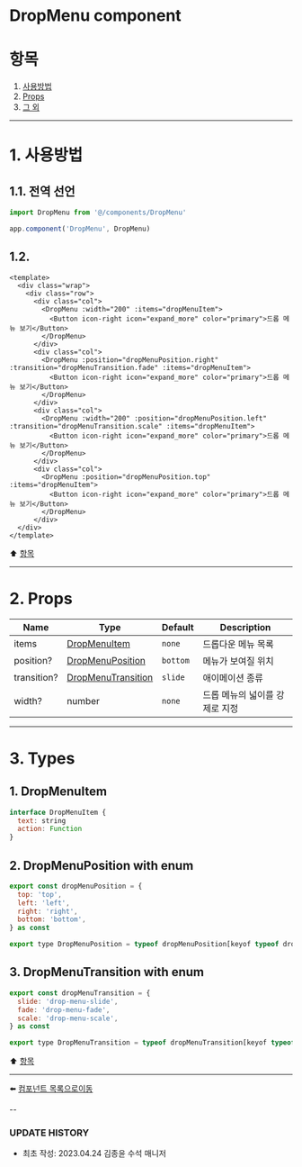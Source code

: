 # DropMenu component

# 항목

1. [사용방법](#1-사용방법)
2. [Props](#2-props)
3. [그 외](#3-그-외)

---

# 1. 사용방법

## 1.1. 전역 선언
```typescript
import DropMenu from '@/components/DropMenu'

app.component('DropMenu', DropMenu)
```

## 1.2.
```vue
<template>
  <div class="wrap">
    <div class="row">
      <div class="col">
        <DropMenu :width="200" :items="dropMenuItem">
          <Button icon-right icon="expand_more" color="primary">드롭 메뉴 보기</Button>
        </DropMenu>
      </div>
      <div class="col">
        <DropMenu :position="dropMenuPosition.right" :transition="dropMenuTransition.fade" :items="dropMenuItem">
          <Button icon-right icon="expand_more" color="primary">드롭 메뉴 보기</Button>
        </DropMenu>
      </div>
      <div class="col">
        <DropMenu :width="200" :position="dropMenuPosition.left" :transition="dropMenuTransition.scale" :items="dropMenuItem">
          <Button icon-right icon="expand_more" color="primary">드롭 메뉴 보기</Button>
        </DropMenu>
      </div>
      <div class="col">
        <DropMenu :position="dropMenuPosition.top" :items="dropMenuItem">
          <Button icon-right icon="expand_more" color="primary">드롭 메뉴 보기</Button>
        </DropMenu>
      </div>
  </div>
</template>
```

:arrow_up: [항목](#항목)

---

# 2. Props
| Name | Type | Default | Description |
|-------|---- |---------|-------------|
| items | [DropMenuItem](#1-DropMenuItem) | <code>none</code> | 드롭다운 메뉴 목록 |
| position? | [DropMenuPosition](#2-DropMenuPosition-with-enum) | <code>bottom</code> | 메뉴가 보여질 위치 |
| transition? | [DropMenuTransition](#3-DropMenuTransition-with-enum) | <code>slide</code> | 애이메이션 종류 |
| width? | number | <code>none</code> | 드롭 메뉴의 넓이를 강제로 지정 |


---

# 3. Types
## 1. DropMenuItem
```js
interface DropMenuItem {
  text: string
  action: Function
}
```

## 2. DropMenuPosition with enum
```js
export const dropMenuPosition = {
  top: 'top',
  left: 'left',
  right: 'right',
  bottom: 'bottom',
} as const

export type DropMenuPosition = typeof dropMenuPosition[keyof typeof dropMenuPosition]
```

## 3. DropMenuTransition with enum
```js
export const dropMenuTransition = {
  slide: 'drop-menu-slide',
  fade: 'drop-menu-fade',
  scale: 'drop-menu-scale',
} as const

export type DropMenuTransition = typeof dropMenuTransition[keyof typeof dropMenuTransition]
```

:arrow_up: [항목](#항목)

---

:arrow_left: [컴포넌트 목록으로이동](https://github.com/dream-insight/ts-vue3/components)

--

### UPDATE HISTORY

* 최초 작성: 2023.04.24 김종윤 수석 매니저